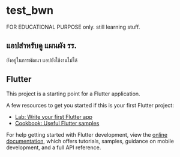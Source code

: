 # test_bwn

FOR EDUCATIONAL PURPOSE only.
still learning stuff.

## แอปสำหรับดู แผนผัง รร.

ยังอยู่ในการพัฒนา แอปยังใช้งานไม่ได้ 

## Flutter

This project is a starting point for a Flutter application.

A few resources to get you started if this is your first Flutter project:

- [Lab: Write your first Flutter app](https://docs.flutter.dev/get-started/codelab)
- [Cookbook: Useful Flutter samples](https://docs.flutter.dev/cookbook)

For help getting started with Flutter development, view the
[online documentation](https://docs.flutter.dev/), which offers tutorials,
samples, guidance on mobile development, and a full API reference.
